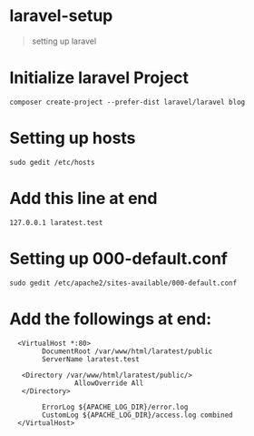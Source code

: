 # laravel-setup
> setting up laravel

# Initialize laravel Project
```
composer create-project --prefer-dist laravel/laravel blog
```

# Setting up hosts
```
sudo gedit /etc/hosts
```

# Add this line at end
```
127.0.0.1 laratest.test
```

# Setting up 000-default.conf
```
sudo gedit /etc/apache2/sites-available/000-default.conf
```

# Add the followings at end:
```
  <VirtualHost *:80>
        DocumentRoot /var/www/html/laratest/public
       	ServerName laratest.test

   <Directory /var/www/html/laratest/public/>
       		    AllowOverride All
   </Directory>
        
        ErrorLog ${APACHE_LOG_DIR}/error.log
        CustomLog ${APACHE_LOG_DIR}/access.log combined
  </VirtualHost>
```
